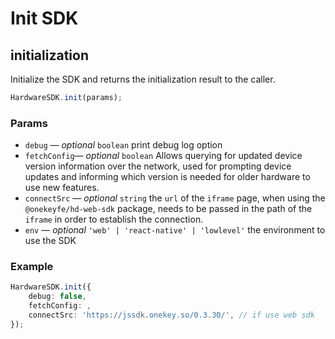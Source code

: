 # Init SDK

## initialization

Initialize the SDK and returns the initialization result to the caller.

```typescript
HardwareSDK.init(params);
```

### Params

* `debug` — _optional_ `boolean` print debug log option
* `fetchConfig`— _optional_ `boolean` Allows querying for updated device version information over the network, used for prompting device updates and informing which version is needed for older hardware to use new features.
* `connectSrc` — _optional_ `string` the `url` of the `iframe` page, when using the `@onekeyfe/hd-web-sdk` package, needs to be passed in the path of the `iframe` in order to establish the connection.
* `env` — _optional_ `'web' | 'react-native' | 'lowlevel'` the environment to use the SDK

### Example

```typescript
HardwareSDK.init({
    debug: false,
    fetchConfig: ,
    connectSrc: 'https://jssdk.onekey.so/0.3.30/', // if use web sdk
});
```
